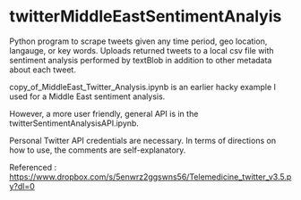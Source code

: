 # twitterMiddleEastSentimentAnalyis
Python program to scrape tweets given any time period, geo location, langauge, or key words. Uploads returned tweets to a local csv file with sentiment analysis performed by textBlob in addition to other metadata about each tweet. 


copy_of_MiddleEast_Twitter_Analysis.ipynb is an earlier hacky example I used for a Middle East sentiment analysis. 

However, a more user friendly, general API is in the twitterSentimentAnalysisAPI.ipynb. 

Personal Twitter API credentials are necessary. In terms of directions on how to use, the comments are self-explanatory. 

Referenced : https://www.dropbox.com/s/5enwrz2ggswns56/Telemedicine_twitter_v3.5.py?dl=0
